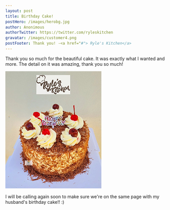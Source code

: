 ```yaml
---
layout: post
title: Birthday Cake!
postHero: /images/herobg.jpg
author: Anonimous
authorTwitter: https://twitter.com/ryleskitchen
gravatar: /images/customer4.png
postFooter: Thank you! -<a href="#"> Ryle's Kitchen</a>
---
```



Thank you so much for the beautiful cake.
It was exactly what I wanted and more.
The detail on it was amazing, thank you so much!

<img class="pull-left" src="/images/cakeT-220729.png" alt="birthday cake image"><br>

I will be calling again soon to make sure we're on the same page with my husband's birthday cake!! :)
